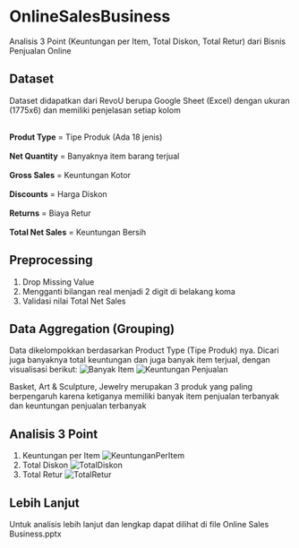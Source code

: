# OnlineSalesBusiness
Analisis 3 Point (Keuntungan per Item, Total Diskon, Total Retur) dari Bisnis Penjualan Online

## Dataset
Dataset didapatkan dari RevoU berupa Google Sheet (Excel) dengan ukuran (1775x6) dan memiliki penjelasan setiap kolom

<br><b>Produt Type</b>     = Tipe Produk (Ada 18 jenis)</br>
<br><b>Net Quantity</b>    = Banyaknya item barang terjual</br>
<br><b>Gross Sales</b>     = Keuntungan Kotor</br>
<br><b>Discounts</b>       = Harga Diskon</br>
<br><b>Returns</b>         = Biaya Retur</br>
<br><b>Total Net Sales</b> = Keuntungan Bersih</br>

## Preprocessing
1. Drop Missing Value
2. Mengganti bilangan real menjadi 2 digit di belakang koma
3. Validasi nilai Total Net Sales

## Data Aggregation (Grouping)
Data dikelompokkan berdasarkan Product Type (Tipe Produk) nya. Dicari juga banyaknya total keuntungan dan juga banyak item terjual, dengan visualisasi berikut:
![Banyak Item](https://drive.google.com/uc?id=119JIamILH8nDeo62svhkBwTdNy9JvQb9)
![Keuntungan Penjualan](https://drive.google.com/uc?id=1F3IRh3T2Jlbu9ZMs1M1H9UllQPjN0zEX)

Basket, Art & Sculpture, Jewelry merupakan 3 produk yang paling berpengaruh karena ketiganya memiliki banyak item penjualan terbanyak dan keuntungan penjualan terbanyak

## Analisis 3 Point
1. Keuntungan per Item
![KeuntunganPerItem](https://drive.google.com/uc?id=1rERNs-NcWMw1Qf1u8Vk0tqdd3WOzaXC-)
2. Total Diskon
![TotalDiskon](https://drive.google.com/uc?id=1r4AaEj3wrGDuB2e7lNGPWPOAPTtEvts7)
3. Total Retur
![TotalRetur](https://drive.google.com/uc?id=1ew6jZfnQTU-pB7-yDbKC8Qktb38PRG4v)

## Lebih Lanjut
Untuk analisis lebih lanjut dan lengkap dapat dilihat di file Online Sales Business.pptx
